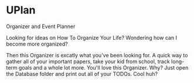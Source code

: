 # UPlan
Organizer and Event Planner

Looking for ideas on How To Organize Your Life? Wondering how can I become more organized?

Then this Organizer is excatly what you've been looking for. A quick way to gather all of your important papers, take your kid from school, track long-term goals and a whole lot more.
You'll love this Organizer. Why? Just open the Database folder and print out all of your TODOs. Cool huh?

 